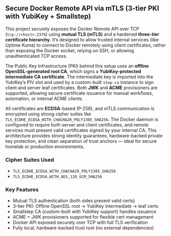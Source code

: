 ## Secure Docker Remote API via mTLS (3-tier PKI with YubiKey + Smallstep)

This project securely exposes the Docker Remote API over TCP (`tcp://<host>:2376`) using **mutual TLS (mTLS)** and a hardened **three-tier certificate hierarchy**. It’s designed to allow trusted internal services (like Uptime Kuma) to connect to Docker remotely using client certificates, rather than exposing the Docker socket, relying on SSH, or allowing unauthenticated TCP access.

The Public Key Infrastructure (PKI) behind this setup uses an **offline OpenSSL-generated root CA**, which signs a **YubiKey-protected intermediate CA certificate**. The intermediate key is imported into the YubiKey’s PIV slot and used by a custom-built `step-ca` instance to sign client and server leaf certificates. Both **JWK** and **ACME** provisioners are supported, allowing secure certificate issuance for manual workflows, automation, or internal ACME clients.

All certificates are **ECDSA**-based (P-256), and mTLS communication is encrypted using strong cipher suites like `TLS_ECDHE_ECDSA_WITH_CHACHA20_POLY1305_SHA256`. The Docker daemon is configured to require both server and client certificates, and remote services must present valid certificates signed by your internal CA. This architecture provides strong identity guarantees, hardware-backed private key protection, and clean separation of trust anchors — ideal for secure homelab or production environments.

### Cipher Suites Used

- `TLS_ECDHE_ECDSA_WITH_CHACHA20_POLY1305_SHA256`
- `TLS_ECDHE_ECDSA_WITH_AES_128_GCM_SHA256`

### Key Features

- Mutual TLS authentication (both sides present valid certs)
- 3-tier PKI: Offline OpenSSL root → YubiKey intermediate → leaf certs
- Smallstep CA (custom-built with YubiKey support) handles issuance
- ACME + JWK provisioners supported for flexible cert management
- Docker API exposed securely over TCP with full TLS verification
- Fully local, hardware-backed trust root (no external dependencies)

